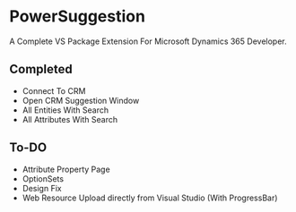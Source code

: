 # PowerSuggestion
A Complete VS Package Extension For Microsoft Dynamics 365 Developer.

## Completed
<ul>
  <li>Connect To CRM</li>
  <li>Open CRM Suggestion Window</li>
  <li>All Entities With Search</li>
  <li>All Attributes With Search</li>
</ul>


## To-DO
<ul>
  <li>Attribute Property Page</li>
  <li>OptionSets</li>
  <li>Design Fix</li>
  <li>Web Resource Upload directly from Visual Studio (With ProgressBar)</li>
</ul>
